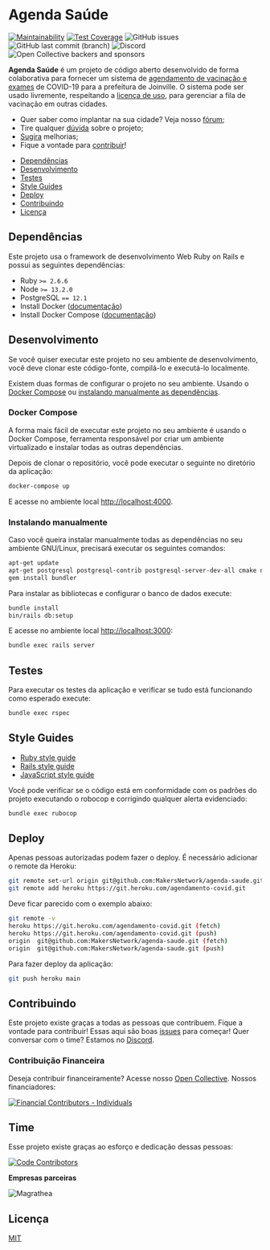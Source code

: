 # Agenda Saúde

[![Maintainability](https://api.codeclimate.com/v1/badges/e426b0c2af754e57dd10/maintainability)](https://codeclimate.com/github/MakersNetwork/agenda-saude/maintainability)
[![Test Coverage](https://api.codeclimate.com/v1/badges/e426b0c2af754e57dd10/test_coverage)](https://codeclimate.com/github/MakersNetwork/agenda-saude/test_coverage)
![GitHub issues](https://img.shields.io/github/issues/makersnetwork/agenda-saude)
![GitHub last commit (branch)](https://img.shields.io/github/last-commit/makersnetwork/agenda-saude/main)
![Discord](https://img.shields.io/discord/713401243271168023)
![Open Collective backers and sponsors](https://img.shields.io/opencollective/all/makersnetwork)

**Agenda Saúde** é um projeto de código aberto desenvolvido de forma colaborativa para fornecer
um sistema de [agendamento de vacinação e exames](https://vacinajoinville.com.br/) de COVID-19 para a prefeitura de Joinville.
O sistema pode ser usado livremente, respeitando a [licença de uso](https://github.com/MakersNetwork/agenda-saude/blob/main/LICENSE), para gerenciar a fila de vacinação em outras cidades.

* Quer saber como implantar na sua cidade? Veja nosso [fórum](https://github.com/MakersNetwork/agenda-saude/discussions/250);
* Tire qualquer [dúvida](https://github.com/MakersNetwork/agenda-saude/discussions) sobre o projeto;
* [Sugira](https://github.com/MakersNetwork/agenda-saude/issues) melhorias;
* Fique a vontade para [contribuir](#contribuindo)!

- [Dependências](#dependencias)
- [Desenvolvimento](#desenvolvimento)
- [Testes](#testes)
- [Style Guides](#style-guides)
- [Deploy](#deploy)
- [Contribuindo](contribuindo)
- [Licença](licenca)

## Dependências

Este projeto usa o framework de desenvolvimento Web Ruby on Rails e possui as seguintes
dependências:

- Ruby `>= 2.6.6`
- Node `>= 13.2.0`
- PostgreSQL `== 12.1`
- Install Docker ([documentação](https://docs.docker.com/install/overview/))
- Install Docker Compose ([documentação](https://docs.docker.com/compose/install/))

## Desenvolvimento

Se você quiser executar este projeto no seu ambiente de desenvolvimento,
você deve clonar este código-fonte, compilá-lo e executá-lo localmente.

Existem duas formas de configurar o projeto no seu ambiente. Usando o
[Docker Compose](#docker-compose) ou
[instalando manualmente as dependências](#instalando-manualmente).

### Docker Compose

A forma mais fácil de executar este projeto no seu ambiente é usando o
Docker Compose, ferramenta responsável por criar um ambiente virtualizado e
instalar todas as outras dependências.

Depois de clonar o repositório, você pode executar o seguinte no diretório da aplicação:

```sh
docker-compose up
```

E acesse no ambiente local [http://localhost:4000](http://localhost:4000).

### Instalando manualmente

Caso você queira instalar manualmente todas as dependências no seu ambiente GNU/Linux,
precisará executar os seguintes comandos:

```sh
apt-get update
apt-get postgresql postgresql-contrib postgresql-server-dev-all cmake nodejs libpq-dev
gem install bundler
```

Para instalar as bibliotecas e configurar o banco de dados execute:

```sh
bundle install
bin/rails db:setup
```

E acesse no ambiente local [http://localhost:3000](http://localhost:3000):

```sh
bundle exec rails server
```

## Testes

Para executar os testes da aplicação e verificar se tudo está funcionando como
esperado execute:

```sh
bundle exec rspec
```

## Style Guides

- [Ruby style guide](https://github.com/bbatsov/ruby-style-guide)
- [Rails style guide](https://github.com/bbatsov/rails-style-guide)
- [JavaScript style guide](https://github.com/airbnb/javascript)

Você pode verificar se o código está em conformidade com os padrões do projeto
executando o robocop e corrigindo qualquer alerta evidenciado:

```sh
bundle exec rubocop
```

## Deploy

Apenas pessoas autorizadas podem fazer o deploy. É necessário adicionar o remote da Heroku:

```sh
git remote set-url origin git@github.com:MakersNetwork/agenda-saude.git
git remote add heroku https://git.heroku.com/agendamento-covid.git
```

Deve ficar parecido com o exemplo abaixo:

``` sh
git remote -v
heroku https://git.heroku.com/agendamento-covid.git (fetch)
heroku https://git.heroku.com/agendamento-covid.git (push)
origin  git@github.com:MakersNetwork/agenda-saude.git (fetch)
origin  git@github.com:MakersNetwork/agenda-saude.git (push)
```

Para fazer deploy da aplicação:

```sh
git push heroku main
```

## Contribuindo

Este projeto existe graças a todas as pessoas que contribuem. Fique a vontade para contribuir! Essas aqui são boas [issues](https://github.com/MakersNetwork/agenda-saude/issues?q=is%3Aissue+is%3Aopen+label%3A%22good+first+issue%22) para começar! Quer conversar com o time? Estamos no [Discord](https://discord.gg/fcYkv9RvN7).

### Contribuição Financeira

Deseja contribuir financeiramente? Acesse nosso [Open Collective](https://opencollective.com/makersnetwork). Nossos financiadores:

[![Financial Contributors - Individuals](https://opencollective.com/makersnetwork/individuals.svg?width=890)](https://opencollective.com/makersnetwork)

## Time

Esse projeto existe graças ao esforço e dedicação dessas pessoas:

[![Code Contribotors](https://opencollective.com/makersnetwork/contributors.svg?width=890&button=false)](https://github.com/makersnetwork/agenda-saude/graphs/contributors)

**Empresas parceiras**

![Magrathea](https://user-images.githubusercontent.com/4171/112638262-d42f5680-8e1d-11eb-8dc5-157198ad6bef.png)

## Licença

[MIT](https://github.com/remarkablemark/html-react-parser/blob/master/LICENSE)
